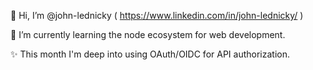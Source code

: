 👋 Hi, I’m @john-lednicky ( https://www.linkedin.com/in/john-lednicky/ )

🌱 I’m currently learning the node ecosystem for web development. 

✨ This month I'm deep into using OAuth/OIDC for API authorization.



<!---
john-lednicky/john-lednicky is a ✨ special ✨ repository because its `README.md` (this file) appears on your GitHub profile.
You can click the Preview link to take a look at your changes.
--->

